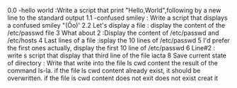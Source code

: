 0.0 -hello world :Write a script that print "Hello,World",following by a new line to the standard output
1.1 -confused smiley : Write a script that displays a confused smiley "(Ôo)'
2.2 Let's display a file : display the content of the /etc/passwd file
3 What about 2 :Display the content of /etc/passwd and /etc/hosts
4 Last lines of a file :isplay the 10 lines of /etc/passwd
5 I'd prefer the first ones actually, display the first 10 line of /etc/passwd
6 Line#2 : write s script that display that third line of the file iacta
8 Save current state of directory : Write that write into the file ls cwd content the result of the command ls-la. if the file ls cwd content already exist, it should be overwritten. if the file is cwd content does not exit does not exist creat it
